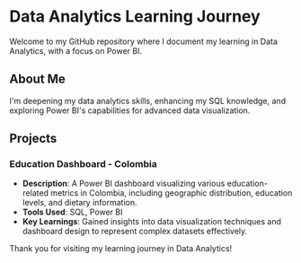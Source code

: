 # Data Analytics Learning Journey

Welcome to my GitHub repository where I document my learning in Data Analytics, with a focus on Power BI.

## About Me

I'm deepening my data analytics skills, enhancing my SQL knowledge, and exploring Power BI's capabilities for advanced data visualization.

## Projects

### Education Dashboard - Colombia
- **Description**: A Power BI dashboard visualizing various education-related metrics in Colombia, including geographic distribution, education levels, and dietary information.
- **Tools Used**: SQL, Power BI
- **Key Learnings**: Gained insights into data visualization techniques and dashboard design to represent complex datasets effectively.

Thank you for visiting my learning journey in Data Analytics!
